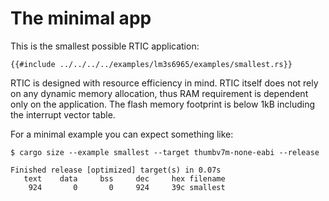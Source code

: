 # The minimal app

This is the smallest possible RTIC application:

```rust,noplayground
{{#include ../../../../examples/lm3s6965/examples/smallest.rs}}
```

RTIC is designed with resource efficiency in mind. RTIC itself does not rely on any dynamic memory allocation, thus RAM requirement is dependent only on the application. The flash memory footprint is below 1kB including the interrupt vector table.

For a minimal example you can expect something like:

```console
$ cargo size --example smallest --target thumbv7m-none-eabi --release
```

```console
Finished release [optimized] target(s) in 0.07s
   text    data     bss     dec     hex filename
    924       0       0     924     39c smallest
```

<!-- ---

Technically, RTIC will generate a statically allocated future for each *software* task (holding the execution context, including the `Context` struct and stack allocated variables). Futures associated to the same static priority will share an asynchronous stack during execution.  -->
